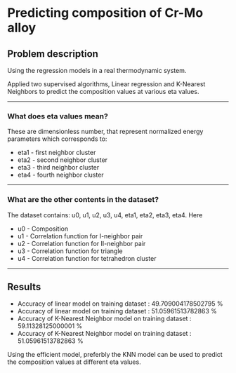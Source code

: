 # Predicting composition of Cr-Mo alloy 
<h2> Problem description </h2>
Using the regression models in a real thermodynamic system.

Applied two supervised algorithms, Linear regression and K-Nearest Neighbors to predict the composition values at various eta values.
<hr>
<h3> What does eta values mean? </h3>
These are dimensionless number, that represent normalized energy parameters which corresponds to:

* eta1 - first neighbor cluster
* eta2 - second neighbor cluster
* eta3 - third neighbor cluster
* eta4 - fourth neighbor cluster

<hr>
<h3> What are the other contents in the dataset? </h3>

The dataset contains: u0, u1, u2, u3, u4, eta1, eta2, eta3, eta4.
Here
* u0 - Composition
* u1 - Correlation function for I-neighbor pair
* u2 - Correlation function for II-neighbor pair
* u3 - Correlation function for triangle
* u4 - Correlation function for tetrahedron cluster
<hr>
<h2> Results </h2>

* Accuracy of linear model on training dataset : 49.709004178502795 % 
* Accuracy of linear model on training dataset : 51.05961513782863 % 
* Accuracy of K-Nearest Neighbor model on training dataset : 59.11328125000001 % 
* Accuracy of K-Nearest Neighbor model on training dataset : 51.05961513782863 % 

Using the efficient model, preferbly the KNN model can be used to predict the composition values at different eta values.
